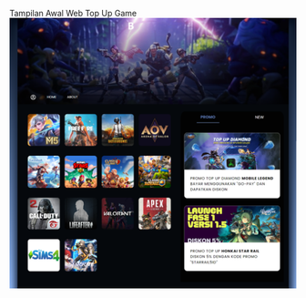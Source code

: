 Tampilan Awal Web Top Up Game
![alt text](https://github.com/alannn1/web-topupgame/blob/main/Top-Up%20Game%20Online.png?raw=true)
